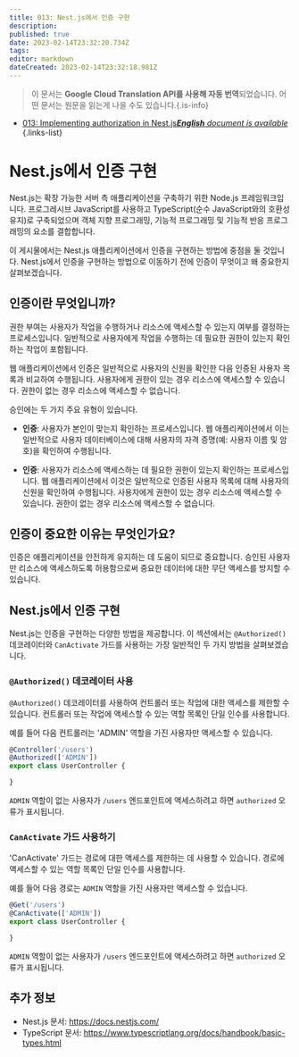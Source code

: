 ```yaml
---
title: 013: Nest.js에서 인증 구현
description: 
published: true
date: 2023-02-14T23:32:20.734Z
tags: 
editor: markdown
dateCreated: 2023-02-14T23:32:18.981Z
---
```


> 이 문서는 **Google Cloud Translation API를 사용해 자동 번역**되었습니다.
어떤 문서는 원문을 읽는게 나을 수도 있습니다.{.is-info}



- [013: Implementing authorization in Nest.js***English** document is available*](/en/Knowledge-base/Nest-js/Learning/013-implementing-authorization-in-nest-js)
{.links-list}


# Nest.js에서 인증 구현

Nest.js는 확장 가능한 서버 측 애플리케이션을 구축하기 위한 Node.js 프레임워크입니다. 프로그레시브 JavaScript를 사용하고 TypeScript(순수 JavaScript와의 호환성 유지)로 구축되었으며 객체 지향 프로그래밍, 기능적 프로그래밍 및 기능적 반응 프로그래밍의 요소를 결합합니다.

이 게시물에서는 Nest.js 애플리케이션에서 인증을 구현하는 방법에 중점을 둘 것입니다. Nest.js에서 인증을 구현하는 방법으로 이동하기 전에 인증이 무엇이고 왜 중요한지 살펴보겠습니다.

## 인증이란 무엇입니까?

권한 부여는 사용자가 작업을 수행하거나 리소스에 액세스할 수 있는지 여부를 결정하는 프로세스입니다. 일반적으로 사용자에게 작업을 수행하는 데 필요한 권한이 있는지 확인하는 작업이 포함됩니다.

웹 애플리케이션에서 인증은 일반적으로 사용자의 신원을 확인한 다음 인증된 사용자 목록과 비교하여 수행됩니다. 사용자에게 권한이 있는 경우 리소스에 액세스할 수 있습니다. 권한이 없는 경우 리소스에 액세스할 수 없습니다.

승인에는 두 가지 주요 유형이 있습니다.

- **인증**: 사용자가 본인이 맞는지 확인하는 프로세스입니다. 웹 애플리케이션에서 이는 일반적으로 사용자 데이터베이스에 대해 사용자의 자격 증명(예: 사용자 이름 및 암호)을 확인하여 수행됩니다.

- **인증**: 사용자가 리소스에 액세스하는 데 필요한 권한이 있는지 확인하는 프로세스입니다. 웹 애플리케이션에서 이것은 일반적으로 인증된 사용자 목록에 대해 사용자의 신원을 확인하여 수행됩니다. 사용자에게 권한이 있는 경우 리소스에 액세스할 수 있습니다. 권한이 없는 경우 리소스에 액세스할 수 없습니다.

## 인증이 중요한 이유는 무엇인가요?

인증은 애플리케이션을 안전하게 유지하는 데 도움이 되므로 중요합니다. 승인된 사용자만 리소스에 액세스하도록 허용함으로써 중요한 데이터에 대한 무단 액세스를 방지할 수 있습니다.

## Nest.js에서 인증 구현

Nest.js는 인증을 구현하는 다양한 방법을 제공합니다. 이 섹션에서는 `@Authorized()` 데코레이터와 `CanActivate` 가드를 사용하는 가장 일반적인 두 가지 방법을 살펴보겠습니다.

### `@Authorized()` 데코레이터 사용

`@Authorized()` 데코레이터를 사용하여 컨트롤러 또는 작업에 대한 액세스를 제한할 수 있습니다. 컨트롤러 또는 작업에 액세스할 수 있는 역할 목록인 단일 인수를 사용합니다.

예를 들어 다음 컨트롤러는 'ADMIN' 역할을 가진 사용자만 액세스할 수 있습니다.

```typescript
@Controller('/users')
@Authorized(['ADMIN'])
export class UserController {

}
```

`ADMIN` 역할이 없는 사용자가 `/users` 엔드포인트에 액세스하려고 하면 `authorized` 오류가 표시됩니다.

### `CanActivate` 가드 사용하기

'CanActivate' 가드는 경로에 대한 액세스를 제한하는 데 사용할 수 있습니다. 경로에 액세스할 수 있는 역할 목록인 단일 인수를 사용합니다.

예를 들어 다음 경로는 `ADMIN` 역할을 가진 사용자만 액세스할 수 있습니다.

```typescript
@Get('/users')
@CanActivate(['ADMIN'])
export class UserController {

}
```

`ADMIN` 역할이 없는 사용자가 `/users` 엔드포인트에 액세스하려고 하면 `authorized` 오류가 표시됩니다.

## 추가 정보

- Nest.js 문서: https://docs.nestjs.com/
- TypeScript 문서: https://www.typescriptlang.org/docs/handbook/basic-types.html